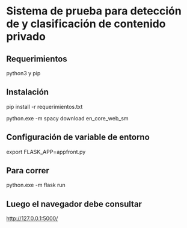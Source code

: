 ﻿# Sistema de prueba para detección de y clasificación de contenido privado

## Requerimientos

python3 y pip

## Instalación

pip install -r requerimientos.txt

python.exe -m spacy download en_core_web_sm

## Configuración de variable de entorno

export FLASK_APP=appfront.py

## Para correr

python.exe -m flask run

## Luego el navegador debe consultar

http://127.0.0.1:5000/



